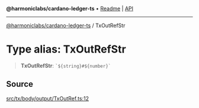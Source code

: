 **@harmoniclabs/cardano-ledger-ts** • [Readme](../Introduction) \| [API](../globals)

***

[@harmoniclabs/cardano-ledger-ts](../Introduction) / TxOutRefStr

# Type alias: TxOutRefStr

> **TxOutRefStr**: `` `${string}#${number}` ``

## Source

[src/tx/body/output/TxOutRef.ts:12](https://github.com/HarmonicLabs/cardano-ledger-ts/blob/d1659b0/src/tx/body/output/TxOutRef.ts#L12)
